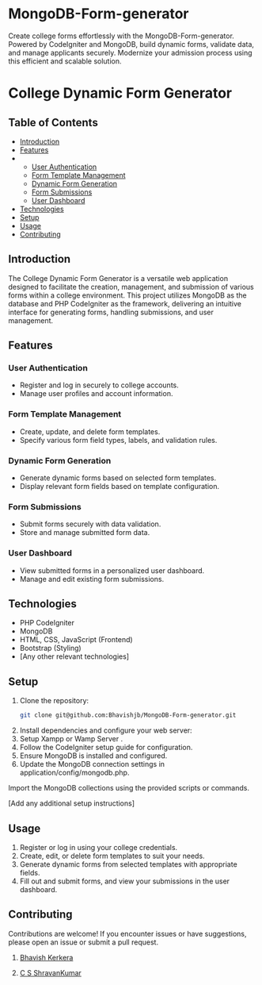 # MongoDB-Form-generator
Create college forms effortlessly with the MongoDB-Form-generator. Powered by CodeIgniter and MongoDB, build dynamic forms, validate data, and manage applicants securely. Modernize your admission process using this efficient and scalable solution.

# College Dynamic Form Generator


## Table of Contents

- [Introduction](#introduction)
- [Features](#features)
- - [User Authentication](#user-authentication)
  - [Form Template Management](#form-template-management)
  - [Dynamic Form Generation](#dynamic-form-generation)
  - [Form Submissions](#form-submissions)
  - [User Dashboard](#user-dashboard)
- [Technologies](#technologies)
- [Setup](#setup)
- [Usage](#usage)
- [Contributing](#contributing)

## Introduction

The College Dynamic Form Generator is a versatile web application designed to facilitate the creation, management, and submission of various forms within a college environment. This project utilizes MongoDB as the database and PHP CodeIgniter as the framework, delivering an intuitive interface for generating forms, handling submissions, and user management.

## Features

### User Authentication

- Register and log in securely to college accounts.
- Manage user profiles and account information.

### Form Template Management

- Create, update, and delete form templates.
- Specify various form field types, labels, and validation rules.

### Dynamic Form Generation

- Generate dynamic forms based on selected form templates.
- Display relevant form fields based on template configuration.

### Form Submissions

- Submit forms securely with data validation.
- Store and manage submitted form data.

### User Dashboard

- View submitted forms in a personalized user dashboard.
- Manage and edit existing form submissions.

## Technologies

- PHP CodeIgniter
- MongoDB
- HTML, CSS, JavaScript (Frontend)
- Bootstrap (Styling)
- [Any other relevant technologies]

## Setup

1. Clone the repository:
   ```bash
   git clone git@github.com:Bhavishjb/MongoDB-Form-generator.git
2. Install dependencies and configure your web server:
3. Setup Xampp or Wamp Server .
4. Follow the CodeIgniter setup guide for configuration.
5. Ensure MongoDB is installed and configured.
6. Update the MongoDB connection settings in application/config/mongodb.php.

Import the MongoDB collections using the provided scripts or commands.

[Add any additional setup instructions]

## Usage
1. Register or log in using your college credentials.
2. Create, edit, or delete form templates to suit your needs.
3. Generate dynamic forms from selected templates with appropriate fields.
4. Fill out and submit forms, and view your submissions in the user dashboard.

## Contributing

Contributions are welcome! If you encounter issues or have suggestions, please open an issue or submit a pull request.

1. [Bhavish Kerkera](https://github.com/Bhavishjb)

2. [C S ShravanKumar](https://github.com/Shravan-7)
